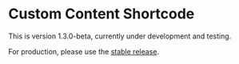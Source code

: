 Custom Content Shortcode
============

This is version 1.3.0-beta, currently under development and testing.

For production, please use the [stable release](http://wordpress.org/plugins/custom-content-shortcode/).